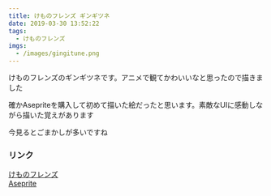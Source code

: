 ```yaml
---
title: けものフレンズ ギンギツネ
date: 2019-03-30 13:52:22
tags:
  - けものフレンズ
imgs:
  - /images/gingitune.png
---
```


けものフレンズのギンギツネです。アニメで観てかわいいなと思ったので描きました

確かAsepriteを購入して初めて描いた絵だったと思います。素敵なUIに感動しながら描いた覚えがあります

今見るとごまかしが多いですね

### リンク
[けものフレンズ](https://kemono-friends.jp)  
[Aseprite](https://www.aseprite.org)
